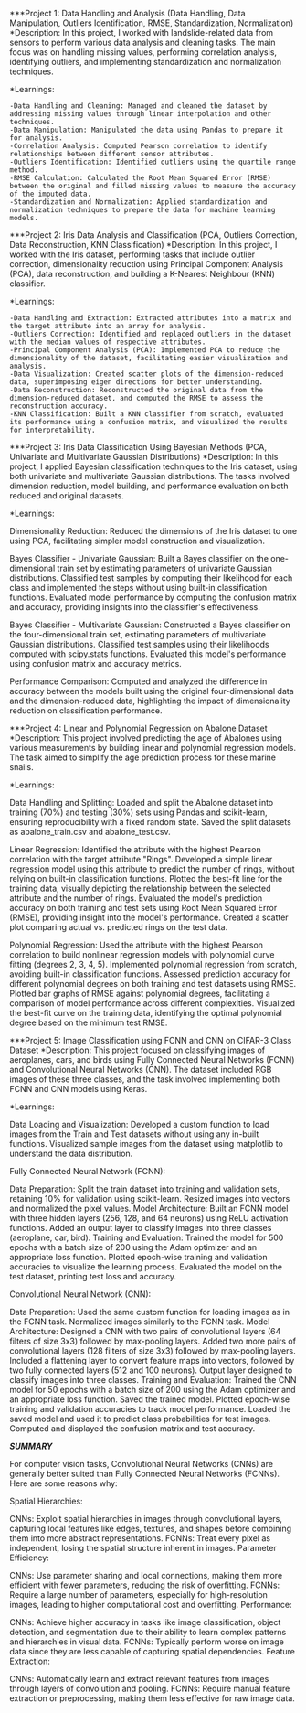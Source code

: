 ***Project 1: Data Handling and Analysis (Data Handling, Data Manipulation, Outliers Identification, RMSE, Standardization, Normalization)
  *Description:
In this project, I worked with landslide-related data from sensors to perform various data analysis and cleaning tasks. The main focus was on handling missing values, performing correlation analysis, identifying outliers, and implementing standardization and normalization techniques.

  *Learnings:

    -Data Handling and Cleaning: Managed and cleaned the dataset by addressing missing values through linear interpolation and other techniques.
    -Data Manipulation: Manipulated the data using Pandas to prepare it for analysis.
    -Correlation Analysis: Computed Pearson correlation to identify relationships between different sensor attributes.
    -Outliers Identification: Identified outliers using the quartile range method.
    -RMSE Calculation: Calculated the Root Mean Squared Error (RMSE) between the original and filled missing values to measure the accuracy of the imputed data.
    -Standardization and Normalization: Applied standardization and normalization techniques to prepare the data for machine learning models.


***Project 2: Iris Data Analysis and Classification (PCA, Outliers Correction, Data Reconstruction, KNN Classification)
  *Description:
   In this project, I worked with the Iris dataset, performing tasks that include outlier correction, dimensionality reduction using Principal Component Analysis (PCA), data reconstruction, and building a K-Nearest Neighbour (KNN) classifier.

  *Learnings:

    -Data Handling and Extraction: Extracted attributes into a matrix and the target attribute into an array for analysis.
    -Outliers Correction: Identified and replaced outliers in the dataset with the median values of respective attributes.
    -Principal Component Analysis (PCA): Implemented PCA to reduce the dimensionality of the dataset, facilitating easier visualization and analysis.
    -Data Visualization: Created scatter plots of the dimension-reduced data, superimposing eigen directions for better understanding.
    -Data Reconstruction: Reconstructed the original data from the dimension-reduced dataset, and computed the RMSE to assess the reconstruction accuracy.
    -KNN Classification: Built a KNN classifier from scratch, evaluated its performance using a confusion matrix, and visualized the results for interpretability.


***Project 3: Iris Data Classification Using Bayesian Methods (PCA, Univariate and Multivariate Gaussian Distributions)
  *Description:
   In this project, I applied Bayesian classification techniques to the Iris dataset, using both univariate and multivariate Gaussian distributions. The tasks involved dimension reduction, model building, and performance evaluation on both reduced and original datasets.

  *Learnings:

  Dimensionality Reduction:
  Reduced the dimensions of the Iris dataset to one using PCA, facilitating simpler model construction and visualization.
  
  Bayes Classifier - Univariate Gaussian:
  Built a Bayes classifier on the one-dimensional train set by estimating parameters of univariate Gaussian distributions.
  Classified test samples by computing their likelihood for each class and implemented the steps without using built-in classification functions.
  Evaluated model performance by computing the confusion matrix and accuracy, providing insights into the classifier's effectiveness.
  
  Bayes Classifier - Multivariate Gaussian:
  Constructed a Bayes classifier on the four-dimensional train set, estimating parameters of multivariate Gaussian distributions.
  Classified test samples using their likelihoods computed with scipy.stats functions.
  Evaluated this model's performance using confusion matrix and accuracy metrics.
  
  Performance Comparison:
  Computed and analyzed the difference in accuracy between the models built using the original four-dimensional data and the dimension-reduced data, highlighting the impact of dimensionality reduction on 
  classification performance.


***Project 4: Linear and Polynomial Regression on Abalone Dataset
  *Description:
   This project involved predicting the age of Abalones using various measurements by building linear and polynomial regression models. The task aimed to simplify the age prediction process for these marine 
   snails.

  *Learnings:

  Data Handling and Splitting: 
  Loaded and split the Abalone dataset into training (70%) and testing (30%) sets using Pandas and scikit-learn, ensuring reproducibility with a fixed random state.
  Saved the split datasets as abalone_train.csv and abalone_test.csv.
  
  Linear Regression:
  Identified the attribute with the highest Pearson correlation with the target attribute "Rings".
  Developed a simple linear regression model using this attribute to predict the number of rings, without relying on built-in classification functions.
  Plotted the best-fit line for the training data, visually depicting the relationship between the selected attribute and the number of rings.
  Evaluated the model's prediction accuracy on both training and test sets using Root Mean Squared Error (RMSE), providing insight into the model's performance.
  Created a scatter plot comparing actual vs. predicted rings on the test data.
  
  Polynomial Regression:
  Used the attribute with the highest Pearson correlation to build nonlinear regression models with polynomial curve fitting (degrees 2, 3, 4, 5).
  Implemented polynomial regression from scratch, avoiding built-in classification functions.
  Assessed prediction accuracy for different polynomial degrees on both training and test datasets using RMSE.
  Plotted bar graphs of RMSE against polynomial degrees, facilitating a comparison of model performance across different complexities.
  Visualized the best-fit curve on the training data, identifying the optimal polynomial degree based on the minimum test RMSE.


***Project 5: Image Classification using FCNN and CNN on CIFAR-3 Class Dataset
  *Description:
   This project focused on classifying images of aeroplanes, cars, and birds using Fully Connected Neural Networks (FCNN) and Convolutional Neural Networks (CNN). The dataset included RGB images of these three 
   classes, and the task involved implementing both FCNN and CNN models using Keras.

  *Learnings:

Data Loading and Visualization:
Developed a custom function to load images from the Train and Test datasets without using any in-built functions.
Visualized sample images from the dataset using matplotlib to understand the data distribution.

Fully Connected Neural Network (FCNN):

Data Preparation:
Split the train dataset into training and validation sets, retaining 10% for validation using scikit-learn.
Resized images into vectors and normalized the pixel values.
Model Architecture:
Built an FCNN model with three hidden layers (256, 128, and 64 neurons) using ReLU activation functions.
Added an output layer to classify images into three classes (aeroplane, car, bird).
Training and Evaluation:
Trained the model for 500 epochs with a batch size of 200 using the Adam optimizer and an appropriate loss function.
Plotted epoch-wise training and validation accuracies to visualize the learning process.
Evaluated the model on the test dataset, printing test loss and accuracy.

Convolutional Neural Network (CNN):

Data Preparation:
Used the same custom function for loading images as in the FCNN task.
Normalized images similarly to the FCNN task.
Model Architecture:
Designed a CNN with two pairs of convolutional layers (64 filters of size 3x3) followed by max-pooling layers.
Added two more pairs of convolutional layers (128 filters of size 3x3) followed by max-pooling layers.
Included a flattening layer to convert feature maps into vectors, followed by two fully connected layers (512 and 100 neurons).
Output layer designed to classify images into three classes.
Training and Evaluation:
Trained the CNN model for 50 epochs with a batch size of 200 using the Adam optimizer and an appropriate loss function.
Saved the trained model.
Plotted epoch-wise training and validation accuracies to track model performance.
Loaded the saved model and used it to predict class probabilities for test images.
Computed and displayed the confusion matrix and test accuracy.

*****************************************************SUMMARY*****************************************************

For computer vision tasks, Convolutional Neural Networks (CNNs) are generally better suited than Fully Connected Neural Networks (FCNNs). Here are some reasons why:

Spatial Hierarchies:

CNNs: Exploit spatial hierarchies in images through convolutional layers, capturing local features like edges, textures, and shapes before combining them into more abstract representations.
FCNNs: Treat every pixel as independent, losing the spatial structure inherent in images.
Parameter Efficiency:

CNNs: Use parameter sharing and local connections, making them more efficient with fewer parameters, reducing the risk of overfitting.
FCNNs: Require a large number of parameters, especially for high-resolution images, leading to higher computational cost and overfitting.
Performance:

CNNs: Achieve higher accuracy in tasks like image classification, object detection, and segmentation due to their ability to learn complex patterns and hierarchies in visual data.
FCNNs: Typically perform worse on image data since they are less capable of capturing spatial dependencies.
Feature Extraction:

CNNs: Automatically learn and extract relevant features from images through layers of convolution and pooling.
FCNNs: Require manual feature extraction or preprocessing, making them less effective for raw image data.
